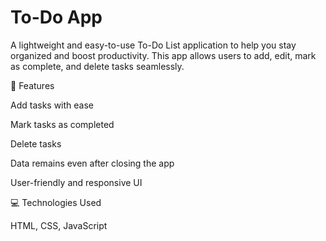 # To-Do App

A lightweight and easy-to-use To-Do List application to help you stay organized and boost productivity. This app allows users to add, edit, mark as complete, and delete tasks seamlessly.

🚀 Features

Add tasks with ease

Mark tasks as completed

Delete tasks

Data remains even after closing the app

User-friendly and responsive UI


💻 Technologies Used

HTML, CSS, JavaScript
